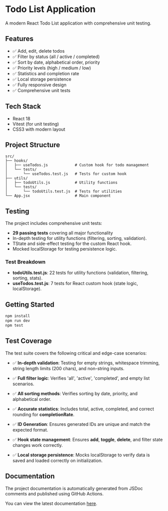 # Todo List Application

A modern React Todo List application with comprehensive unit testing.

## Features

* ✅ Add, edit, delete todos
* ✅ Filter by status (all / active / completed)
* ✅ Sort by date, alphabetical order, priority
* ✅ Priority levels (high / medium / low)
* ✅ Statistics and completion rate
* ✅ Local storage persistence
* ✅ Fully responsive design
* ✅ Comprehensive unit tests

## Tech Stack

* React 18
* Vitest (for unit testing)
* CSS3 with modern layout

## Project Structure

```
src/
├── hooks/
│   ├── useTodos.js            # Custom hook for todo management
│   └── tests/
│       └── useTodos.test.js   # Tests for custom hook
├── utils/
│   ├── todoUtils.js           # Utility functions
│   └── tests/
│       └── todoUtils.test.js  # Tests for utilities
└── App.jsx                    # Main component
```

## Testing

The project includes comprehensive unit tests:

* **29 passing tests** covering all major functionality
* In-depth testing for utility functions (filtering, sorting, validation).
* TState and side-effect testing for the custom React hook.
* Mocked localStorage for testing persistence logic.

### Test Breakdown

* **todoUtils.test.js**: 22 tests for utility functions (validation, filtering, sorting, stats).
* **useTodos.test.js**: 7 tests for React custom hook (state logic, localStorage).

## Getting Started

```bash
npm install
npm run dev
npm test
```

## Test Coverage

The test suite covers the following critical and edge-case scenarios:

* ✅ **In-depth validation**: Testing for empty strings, whitespace trimming, string length limits (200 chars), and non-string inputs.

* ✅ **Full filter logic**: Verifies 'all', 'active', 'completed', and empty list scenarios.

* ✅ **All sorting methods**: Verifies sorting by date, priority, and alphabetical order.

* ✅ **Accurate statistics**: Includes total, active, completed, and correct rounding for **completionRate**.

* ✅ **ID Generation**: Ensures generated IDs are unique and match the expected format.

* ✅ **Hook state management**: Ensures **add**, **toggle**, **delete**, and filter state changes work correctly.

* ✅ **Local storage persistence**: Mocks localStorage to verify data is saved and loaded correctly on initialization.

## Documentation

The project documentation is automatically generated from JSDoc comments
and published using GitHub Actions.

You can view the latest documentation [here](https://github.com/raychiikk/lab1-instrumental/).